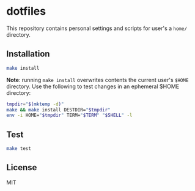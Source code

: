 # dotfiles

This repository contains personal settings and scripts for user's a `home/`
directory.

## Installation

```sh
make install
```

**Note**: running `make install` overwrites contents the current user's `$HOME`
directory. Use the following to test changes in an ephemeral $HOME directory:

```sh
tmpdir="$(mktemp -d)"
make && make install DESTDIR="$tmpdir"
env -i HOME="$tmpdir" TERM="$TERM" "$SHELL" -l
```

## Test

```sh
make test
```

## License

MIT
